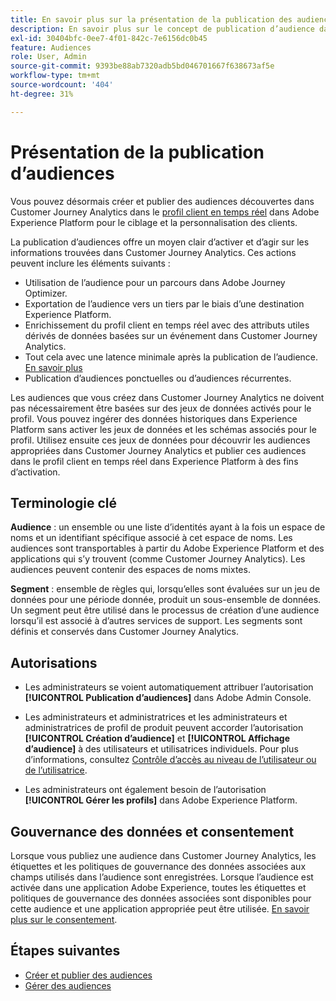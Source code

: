 ```yaml
---
title: En savoir plus sur la présentation de la publication des audiences Customer Journey Analytics
description: En savoir plus sur le concept de publication d’audience dans Customer Journey Analytics
exl-id: 30404bfc-0ee7-4f01-842c-7e6156dc0b45
feature: Audiences
role: User, Admin
source-git-commit: 9393be88ab7320adb5bd046701667f638673af5e
workflow-type: tm+mt
source-wordcount: '404'
ht-degree: 31%

---
```


# Présentation de la publication d’audiences

Vous pouvez désormais créer et publier des audiences découvertes dans Customer Journey Analytics dans le [profil client en temps réel](https://experienceleague.adobe.com/docs/experience-platform/profile/home.html) dans Adobe Experience Platform pour le ciblage et la personnalisation des clients.

La publication d’audiences offre un moyen clair d’activer et d’agir sur les informations trouvées dans Customer Journey Analytics. Ces actions peuvent inclure les éléments suivants :

* Utilisation de l’audience pour un parcours dans Adobe Journey Optimizer.
* Exportation de l’audience vers un tiers par le biais d’une destination Experience Platform.
* Enrichissement du profil client en temps réel avec des attributs utiles dérivés de données basées sur un événement dans Customer Journey Analytics.
* Tout cela avec une latence minimale après la publication de l’audience. [En savoir plus](https://experienceleague.adobe.com/fr/docs/analytics-platform/using/cja-components/audiences/publish#latency)
* Publication d’audiences ponctuelles ou d’audiences récurrentes.

Les audiences que vous créez dans Customer Journey Analytics ne doivent pas nécessairement être basées sur des jeux de données activés pour le profil. Vous pouvez ingérer des données historiques dans Experience Platform sans activer les jeux de données et les schémas associés pour le profil. Utilisez ensuite ces jeux de données pour découvrir les audiences appropriées dans Customer Journey Analytics et publier ces audiences dans le profil client en temps réel dans Experience Platform à des fins d’activation.

## Terminologie clé

**Audience** : un ensemble ou une liste d’identités ayant à la fois un espace de noms et un identifiant spécifique associé à cet espace de noms. Les audiences sont transportables à partir du Adobe Experience Platform et des applications qui s’y trouvent (comme Customer Journey Analytics). Les audiences peuvent contenir des espaces de noms mixtes.

**Segment** : ensemble de règles qui, lorsqu’elles sont évaluées sur un jeu de données pour une période donnée, produit un sous-ensemble de données. Un segment peut être utilisé dans le processus de création d’une audience lorsqu’il est associé à d’autres services de support. Les segments sont définis et conservés dans Customer Journey Analytics.

## Autorisations

* Les administrateurs se voient automatiquement attribuer l’autorisation **[!UICONTROL Publication d’audiences]** dans Adobe Admin Console.

* Les administrateurs et administratrices et les administrateurs et administratrices de profil de produit peuvent accorder l’autorisation **[!UICONTROL Création d’audience]** et **[!UICONTROL Affichage d’audience]** à des utilisateurs et utilisatrices individuels. Pour plus d’informations, consultez [Contrôle d’accès au niveau de l’utilisateur ou de l’utilisatrice](/help/technotes/access-control.md#user-level-access).

* Les administrateurs ont également besoin de l’autorisation **[!UICONTROL Gérer les profils]** dans Adobe Experience Platform.

## Gouvernance des données et consentement

Lorsque vous publiez une audience dans Customer Journey Analytics, les étiquettes et les politiques de gouvernance des données associées aux champs utilisés dans l’audience sont enregistrées.  Lorsque l’audience est activée dans une application Adobe Experience, toutes les étiquettes et politiques de gouvernance des données associées sont disponibles pour cette audience et une application appropriée peut être utilisée. [En savoir plus sur le consentement](https://experienceleague.adobe.com/docs/experience-platform/data-governance/policies/user-guide.html?lang=fr#consent-policy).

## Étapes suivantes

* [Créer et publier des audiences](/help/components/audiences/publish.md)
* [Gérer des audiences](/help/components/audiences/manage.md)
